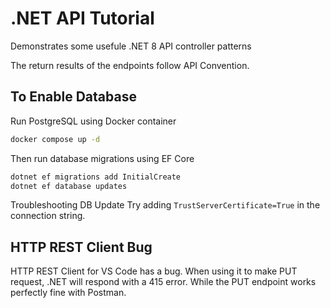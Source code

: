 # .NET API Tutorial

Demonstrates some usefule .NET 8 API controller patterns

The return results of the endpoints follow API Convention.

## To Enable Database

Run PostgreSQL using Docker container

```bash
docker compose up -d
```

Then run database migrations using EF Core

```bash
dotnet ef migrations add InitialCreate
dotnet ef database updates
```

Troubleshooting DB Update
Try adding `TrustServerCertificate=True` in the connection string.

## HTTP REST Client Bug

HTTP REST Client for VS Code has a bug.
When using it to make PUT request, .NET will respond with a 415 error.
While the PUT endpoint works perfectly fine with Postman.
